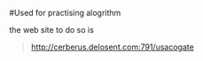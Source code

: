 #Used for practising alogrithm

the web site to do so is
>http://cerberus.delosent.com:791/usacogate
